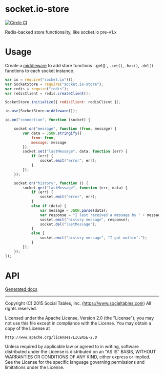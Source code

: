 # socket.io-store

[![Circle CI](https://circleci.com/gh/socialtables/socket.io-store.svg?circle-token=b3b7a36a481502eb352cc88d527cdb25e2f27266)](https://circleci.com/gh/socialtables/socket.io-store)

Redis-backed store functionality, like socket.io pre-v1.x

# Usage

Create a [middleware](http://socket.io/docs/server-api/#namespace#use(fn:function):namespace)
to add store functions `.get()`, `.set()`, `.has()`, `.del()` functions to each
socket instance.

```js
var io = require("socket.io")();
var SocketStore = require("socket.io-store");
var redis = require("redis");
var redisClient = redis.createClient();

SocketStore.initialize({ redisClient: redisClient });

io.use(SocketStore.middleware());

io.on("connection", function (socket) {

	socket.on("message", function (from, message) {
		var data = JSON.stringify({
			from: from,
			message: message
		});
		socket.set("lastMessage", data, function (err) {
			if (err) {
				socket.emit("error", err);
			}
		});
	});

	socket.on("history", function () {
		socket.get("lastMessage", function (err, data) {
			if (err) {
				socket.emit("error", err);
			}
			else if (data) {
				var message = JSON.parse(data);
				var response = "I last received a message by " + message.from + " saying " + message.message ".";
				socket.emit("history message", response);
				socket.del("lastMessage");
			}
			else {
				socket.emit("history message", "I got nothin'.");
			}
		});
	});
});

```

# API

[Generated docs](API.md)

- - -

Copyright (C) 2015 Social Tables, Inc. (https://www.socialtables.com) All rights reserved.

Licensed under the Apache License, Version 2.0 (the "License"); you may not use this file except in compliance with the License. You may obtain a copy of the License at

	http://www.apache.org/licenses/LICENSE-2.0

Unless required by applicable law or agreed to in writing, software distributed under the License is distributed on an "AS IS" BASIS, WITHOUT WARRANTIES OR CONDITIONS OF ANY KIND, either express or implied. See the License for the specific language governing permissions and limitations under the License.
